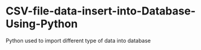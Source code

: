 # CSV-file-data-insert-into-Database-Using-Python
Python used to import different type of data into database
